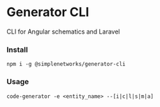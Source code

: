 # Generator CLI
CLI for Angular schematics and Laravel

### Install
```
npm i -g @simplenetworks/generator-cli
```

### Usage
```
code-generator -e <entity_name> --[i|c|l|s|m|a]
```